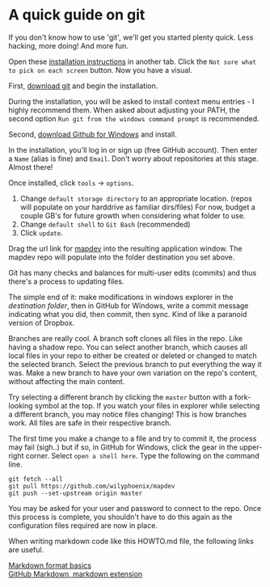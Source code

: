A quick guide on git
=====

If you don't know how to use 'git', we'll get you started plenty quick. Less hacking, more doing! And more fun.

Open these [installation instructions](https://help.github.com/articles/set-up-git) in another tab. Click the ```Not sure what to pick on each screen``` button. Now you have a visual.

First, [download git](http://git-scm.com/download/win) and begin the installation.

During the installation, you will be asked to install context menu entries - I highly recommend them. When asked about adjusting your PATH, the second option ```Run git from the windows command prompt``` is recommended.

Second, [download Github for Windows](http://windows.github.com) and install.

In the installation, you'll log in or sign up (free GitHub account). Then enter a ```Name``` (alias is fine) and ```Email```. Don't worry about repositories at this stage. Almost there!

Once installed, click ```tools``` -> ```options```.  
1. Change ```default storage directory``` to an appropriate location. (repos will populate on your harddrive as familiar dirs/files) For now, budget a couple GB's for future growth when considering what folder to use.  
2. Change ```default shell``` to ```Git Bash``` (recommended)  
3. Click ```update```.  

Drag the url link for [mapdev](https://github.com/wilyphoenix/mapdev) into the resulting application window. The mapdev repo will populate into the folder destination you set above.

Git has many checks and balances for multi-user edits (commits) and thus there's a process to updating files.

The simple end of it: make modifications in windows explorer in the *destination folder*, then in GitHub for Windows, write a commit message indicating what you did, then commit, then sync. Kind of like a paranoid version of Dropbox.

Branches are really cool. A branch soft clones all files in the repo. Like having a shadow repo. You can select another branch, which causes all local files in your repo to either be created or deleted or changed to match the selected branch. Select the previous branch to put everything the way it was. Make a new branch to have your own variation on the repo's content, without affecting the main content.

Try selecting a different branch by clicking the ```master``` button with a fork-looking symbol at the top. If you watch your files in explorer while selecting a different branch, you may notice files changing! This is how branches work. All files are safe in their respective branch.

The first time you make a change to a file and try to commit it, the process may fail (sigh..) but if so, in GitHub for Windows, click the gear in the upper-right corner. Select ```open a shell here```. Type the following on the command line.

    git fetch --all
    git pull https://github.com/wilyphoenix/mapdev
    git push --set-upstream origin master
    
You may be asked for your user and password to connect to the repo. Once this process is complete, you shouldn't have to do this again as the configuration files required are now in place.

When writing markdown code like this HOWTO.md file, the following links are useful.  

[Markdown format basics](http://daringfireball.net/projects/markdown/basics)  
[GitHub Markdown, markdown extension](https://help.github.com/articles/github-flavored-markdown)  


